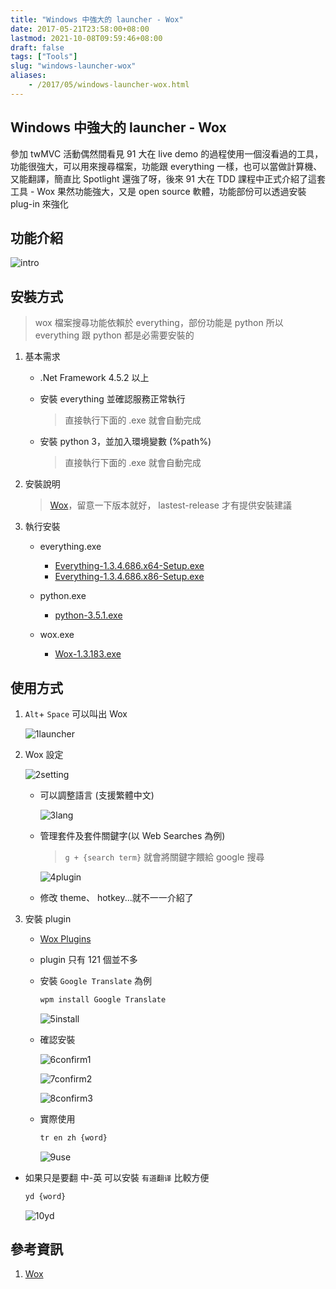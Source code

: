 ```yaml
---
title: "Windows 中強大的 launcher - Wox"
date: 2017-05-21T23:58:00+08:00
lastmod: 2021-10-08T09:59:46+08:00
draft: false
tags: ["Tools"]
slug: "windows-launcher-wox"
aliases:
    - /2017/05/windows-launcher-wox.html
---
```

## Windows 中強大的 launcher - Wox

參加 twMVC 活動偶然間看見 91 大在 live demo 的過程使用一個沒看過的工具，功能很強大，可以用來搜尋檔案，功能跟 everything 一樣，也可以當做計算機、又能翻譯，簡直比 Spotlight 還強了呀，後來 91 大在 TDD 課程中正式介紹了這套工具 - Wox 果然功能強大，又是 open source 軟體，功能部份可以透過安裝 plug-in 來強化

## 功能介紹

![intro](https://camo.githubusercontent.com/9db33546d3a905a9ad915e0948d3ba3f47f57b64/687474703a2f2f692e696d6775722e636f6d2f4474784e424a692e676966)

## 安裝方式

> wox 檔案搜尋功能依賴於 everything，部份功能是 python 所以 everything 跟 python 都是必需要安裝的

1. 基本需求

    * .Net Framework 4.5.2 以上
    * 安裝 everything 並確認服務正常執行

        > 直接執行下面的 .exe 就會自動完成

    * 安裝 python 3，並加入環境變數 (%path%)

        > 直接執行下面的 .exe 就會自動完成

2. 安裝說明

    > [Wox](https://github.com/Wox-launcher/Wox/releases)，留意一下版本就好， lastest-release 才有提供安裝建議

3. 執行安裝

    * everything.exe

        * [Everything-1.3.4.686.x64-Setup.exe](https://github.com/Wox-launcher/Wox/releases/download/v1.3.183/Everything-1.3.4.686.x64-Setup.exe)
        * [Everything-1.3.4.686.x86-Setup.exe](https://github.com/Wox-launcher/Wox/releases/download/v1.3.183/Everything-1.3.4.686.x86-Setup.exe)

    * python.exe

        * [python-3.5.1.exe](https://github.com/Wox-launcher/Wox/releases/download/v1.3.183/python-3.5.1.exe)

    * wox.exe

        * [Wox-1.3.183.exe](https://github.com/Wox-launcher/Wox/releases/download/v1.3.183/Wox-1.3.183.exe)

## 使用方式

1. `Alt`+ `Space` 可以叫出 Wox

    ![1launcher](https://cloud.githubusercontent.com/assets/3851540/26285110/f1e7e1f6-3e7b-11e7-830f-d24fd1c19138.png)

2. Wox 設定

    ![2setting](https://cloud.githubusercontent.com/assets/3851540/26285111/f20dfd32-3e7b-11e7-9a36-3ec50b1bed96.png)

    * 可以調整語言 (支援繁體中文)

        ![3lang](https://cloud.githubusercontent.com/assets/3851540/26285115/f22ed250-3e7b-11e7-895f-9409d58df4cb.png)

    * 管理套件及套件關鍵字(以 Web Searches 為例)

        > `g + {search term}` 就會將關鍵字餵給 google 搜尋

        ![4plugin](https://cloud.githubusercontent.com/assets/3851540/26285112/f22bec5c-3e7b-11e7-9a22-824cfd22caa7.png)

    * 修改 theme、 hotkey...就不一一介紹了

3. 安裝 plugin

    * [Wox Plugins](http://www.getwox.com/plugin)

    * plugin 只有 121 個並不多

    * 安裝 `Google Translate` 為例

        ```cmd
        wpm install Google Translate
        ```

        ![5install](https://cloud.githubusercontent.com/assets/3851540/26285113/f22cd900-3e7b-11e7-9369-320545bdd39e.png)

    * 確認安裝

        ![6confirm1](https://cloud.githubusercontent.com/assets/3851540/26285114/f22e562c-3e7b-11e7-8bff-3cd43a9a6cb8.png)

        ![7confirm2](https://cloud.githubusercontent.com/assets/3851540/26285117/f2340310-3e7b-11e7-9db6-d0d916d2ad78.png)

        ![8confirm3](https://cloud.githubusercontent.com/assets/3851540/26285116/f232b5d2-3e7b-11e7-81fe-a49033e5c3b9.png)

    * 實際使用

        ```cmd
        tr en zh {word}
        ```

        ![9use](https://cloud.githubusercontent.com/assets/3851540/26285118/f253dfa0-3e7b-11e7-9edc-5af633330bac.png)

* 如果只是要翻 中-英 可以安裝 `有道翻译` 比較方便

    ```cmd
    yd {word}
    ```

    ![10yd](https://cloud.githubusercontent.com/assets/3851540/26285119/f2590be2-3e7b-11e7-9c38-970e60971d05.png)

## 參考資訊

1. [Wox](https://github.com/Wox-launcher/Wox/releases)

